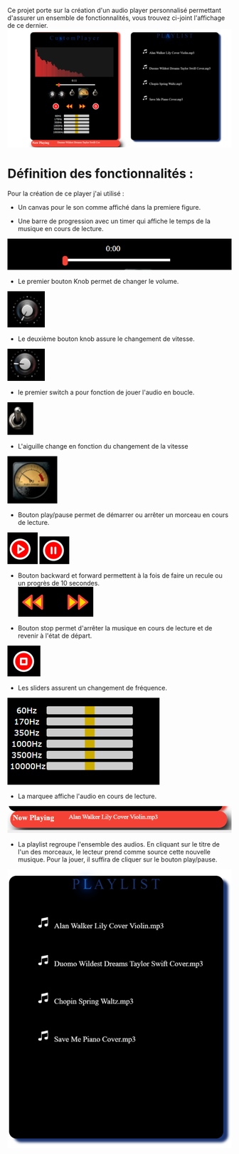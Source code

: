 Ce projet porte sur la création d'un audio player personnalisé permettant d'assurer un ensemble de fonctionnalités, vous trouvez ci-joint l'affichage de ce dernier.
![ma super image](https://raw.githubusercontent.com/Aanouhaila/Aanouhaila.github.io/main/screenshot/palyer.PNG)

# Définition des fonctionnalités :
  Pour la création de ce player j'ai utilisé :
- Un canvas pour le son comme affiché dans la premiere figure.

- Une barre de progression avec un timer qui affiche le temps de la musique en cours de lecture.

![ma super image](https://raw.githubusercontent.com/Aanouhaila/Aanouhaila.github.io/main/screenshot/progress_and_timer.PNG)

- Le premier bouton Knob permet de changer le volume.

![ma super image](https://raw.githubusercontent.com/Aanouhaila/Aanouhaila.github.io/main/screenshot/volume.PNG)

- Le deuxième bouton knob assure le changement de vitesse.

![ma super image](https://raw.githubusercontent.com/Aanouhaila/Aanouhaila.github.io/main/screenshot/speed.PNG)

- le premier switch a pour fonction de jouer l'audio en boucle.

![ma super image](https://raw.githubusercontent.com/Aanouhaila/Aanouhaila.github.io/main/screenshot/loop.PNG)

- L'aiguille change en fonction du changement de la vitesse

![ma super image](https://raw.githubusercontent.com/Aanouhaila/Aanouhaila.github.io/main/screenshot/speedo.PNG)

- Bouton play/pause permet de démarrer ou arrêter un morceau en cours de lecture.

![ma super image](https://raw.githubusercontent.com/Aanouhaila/Aanouhaila.github.io/main/screenshot/play.PNG)
![ma super image](https://raw.githubusercontent.com/Aanouhaila/Aanouhaila.github.io/main/screenshot/pause.PNG)

- Bouton backward et forward permettent à la fois de faire un recule ou un progrès de 10 secondes.  
![ma super image](https://raw.githubusercontent.com/Aanouhaila/Aanouhaila.github.io/main/screenshot/forward_backward.PNG)

- Bouton stop permet d'arrêter la musique en cours de lecture et de revenir à l'état de départ.

![ma super image](https://raw.githubusercontent.com/Aanouhaila/Aanouhaila.github.io/main/screenshot/stop.PNG)

- Les sliders assurent un changement de fréquence.

![ma super image](https://raw.githubusercontent.com/Aanouhaila/Aanouhaila.github.io/main/screenshot/freq.PNG)

- La marquee affiche l'audio en cours de lecture.

![ma super image](https://raw.githubusercontent.com/Aanouhaila/Aanouhaila.github.io/main/screenshot/show_audio.PNG)

- La playlist regroupe l'ensemble des audios. En cliquant sur le titre de l'un des morceaux, le lecteur prend comme source cette nouvelle musique. Pour la jouer, il suffira de cliquer sur le bouton play/pause.

![ma super image](https://raw.githubusercontent.com/Aanouhaila/Aanouhaila.github.io/main/screenshot/playlist.PNG)
